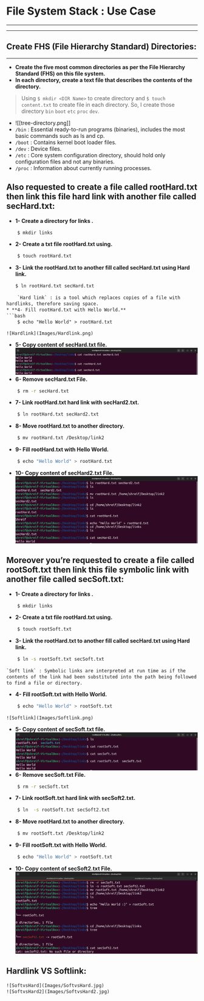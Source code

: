 # File System Stack  : Use Case  
---
---
## Create FHS (File Hierarchy Standard) Directories:
------
* **Create the five most common directories as per the File Hierarchy Standard (FHS) on this file system.**
* **In each directory, create a text file that describes the contents of the directory.**
>   Using `$ mkdir <DIR Name>` to create directory  and `$ touch content.txt`  to create file in each directory.
>   So, I create those directory `bin`  `boot` `etc` `proc` `dev`. 
* ![[tree-directory.png]]
* `/bin`   : Essential ready-to-run programs (binaries), includes the most basic commands such as ls and cp.
* `/boot` : Contains kernel boot loader files.
* `/dev`   : Device files.
* `/etc`   : Core system configuration directory, should hold only configuration files and not any binaries.
* `/proc` : Information about currently running processes.
## Also requested to create a file called rootHard.txt then link this file hard link with another file called secHard.txt:
* **1- Create a directory for links .**
```bash
	$ mkdir links
```
* **2- Create a txt file rootHard.txt using.** 
```bash
	$ touch rootHard.txt
```
* **3- Link the rootHard.txt to another fill called secHard.txt using Hard link.**
	```bash
	$ ln rootHard.txt secHard.txt
```
	`Hard link` : is a tool which replaces copies of a file with hardlinks, therefore saving space. 
* **4- Fill rootHard.txt with Hello World.**
```bash
	$ echo "Hello World" > rootHard.txt
```
	![Hardlink](Images/Hardlink.png)
* **5- Copy content of secHard.txt file.**
	![cat](Images/cat.png)
* **6- Remove secHard.txt File.**
```bash
	$ rm -r secHard.txt
```
* **7- Link rootHard.txt hard link with secHard2.txt.**
```bash
	$ ln rootHard.txt secHard2.txt
```
* **8- Move rootHard.txt to another directory.**
```bash
	$ mv rootHard.txt /Desktop/link2
```
* **9- Fill rootHard.txt with Hello World.**
```bash
	$ echo "Hello World" > rootHard.txt
```
* **10- Copy content of secHard2.txt File.**
	![Hardlink2](Images/Hardlink2.png)
## Moreover you’re requested to create a file called rootSoft.txt then link this file symbolic link with another file called secSoft.txt:
* **1- Create a directory for links .**
```bash
	$ mkdir links
```
* **2- Create a txt file rootHard.txt using.** 
```bash
	$ touch rootSoft.txt
```
* **3- Link the rootHard.txt to another fill called secHard.txt using Hard link.**
```bash
	$ ln -s rootSoft.txt secSoft.txt
```
	`Soft link` : Symbolic links are interpreted at run time as if the contents of the link had been substituted into the path being followed to find a file or directory. 
* **4- Fill rootSoft.txt with Hello World.**
```bash
	$ echo "Hello World" > rootSoft.txt
```
	![Softlink](Images/Softlink.png)
* **5- Copy content of secSoft.txt file.**
	![catsoft](Images/catsoft.png)
* **6- Remove secSoft.txt File.**
```bash
	$ rm -r secSoft.txt
```
* **7- Link rootSoft.txt hard link with secSoft2.txt.**
```bash
	$ ln  -s rootSoft.txt secSoft2.txt
```
* **8- Move rootHard.txt to another directory.**
```bash
	$ mv rootSoft.txt /Desktop/link2
```
* **9- Fill rootSoft.txt with Hello World.**
```bash
	$ echo "Hello World" > rootSoft.txt
```
* **10- Copy content of secSoft2.txt File.**
	![Softlink2](Images/Softlink2.png)
## Hardlink VS Softlink:
	![SoftvsHard](Images/SoftvsHard.jpg)
	![SoftvsHard2](Images/SoftvsHard2.jpg)
